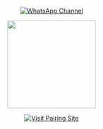 
<p align="center">
  <a href="https://whatsapp.com/channel/0029Vb5vW8yLikgAkyNxnY1H" target="_blank">
    <img src="https://img.shields.io/badge/🟢%20Join%20WhatsApp%20Channel-Click%20Here-success?style=for-the-badge" alt="WhatsApp Channel"/>
  </a>
</p>

<p align="center">
  <img src="https://files.catbox.moe/xz9v6f.jpg" width="200"/>
</p>

<p align="center">
  <a href="https://toxicpairing3.onrender.com/pair" target="_blank">
    <img src="https://img.shields.io/badge/🌐%20Visit%20Pairing%20Site-Click%20Here-blueviolet?style=for-the-badge" alt="Visit Pairing Site"/>
  </a>
</p>
